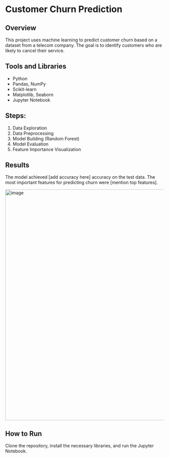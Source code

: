 # Customer Churn Prediction

## Overview
This project uses machine learning to predict customer churn based on a dataset from a telecom company. The goal is to identify customers who are likely to cancel their service.

## Tools and Libraries
- Python
- Pandas, NumPy
- Scikit-learn
- Matplotlib, Seaborn
- Jupyter Notebook

## Steps:
1. Data Exploration
2. Data Preprocessing
3. Model Building (Random Forest)
4. Model Evaluation
5. Feature Importance Visualization

## Results
The model achieved [add accuracy here] accuracy on the test data. The most important features for predicting churn were [mention top features].

<img width="734" alt="image" src="https://github.com/user-attachments/assets/cf147a19-5322-4d48-a521-a3fe5b19712b">

## How to Run
Clone the repository, install the necessary libraries, and run the Jupyter Notebook.
